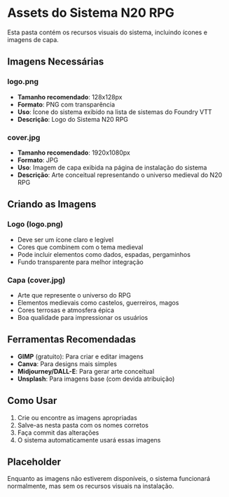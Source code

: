 # Assets do Sistema N20 RPG

Esta pasta contém os recursos visuais do sistema, incluindo ícones e imagens de capa.

## Imagens Necessárias

### logo.png
- **Tamanho recomendado**: 128x128px
- **Formato**: PNG com transparência
- **Uso**: Ícone do sistema exibido na lista de sistemas do Foundry VTT
- **Descrição**: Logo do Sistema N20 RPG

### cover.jpg
- **Tamanho recomendado**: 1920x1080px
- **Formato**: JPG
- **Uso**: Imagem de capa exibida na página de instalação do sistema
- **Descrição**: Arte conceitual representando o universo medieval do N20 RPG

## Criando as Imagens

### Logo (logo.png)
- Deve ser um ícone claro e legível
- Cores que combinem com o tema medieval
- Pode incluir elementos como dados, espadas, pergaminhos
- Fundo transparente para melhor integração

### Capa (cover.jpg)
- Arte que represente o universo do RPG
- Elementos medievais como castelos, guerreiros, magos
- Cores terrosas e atmosfera épica
- Boa qualidade para impressionar os usuários

## Ferramentas Recomendadas

- **GIMP** (gratuito): Para criar e editar imagens
- **Canva**: Para designs mais simples
- **Midjourney/DALL-E**: Para gerar arte conceitual
- **Unsplash**: Para imagens base (com devida atribuição)

## Como Usar

1. Crie ou encontre as imagens apropriadas
2. Salve-as nesta pasta com os nomes corretos
3. Faça commit das alterações
4. O sistema automaticamente usará essas imagens

## Placeholder

Enquanto as imagens não estiverem disponíveis, o sistema funcionará normalmente, mas sem os recursos visuais na instalação. 